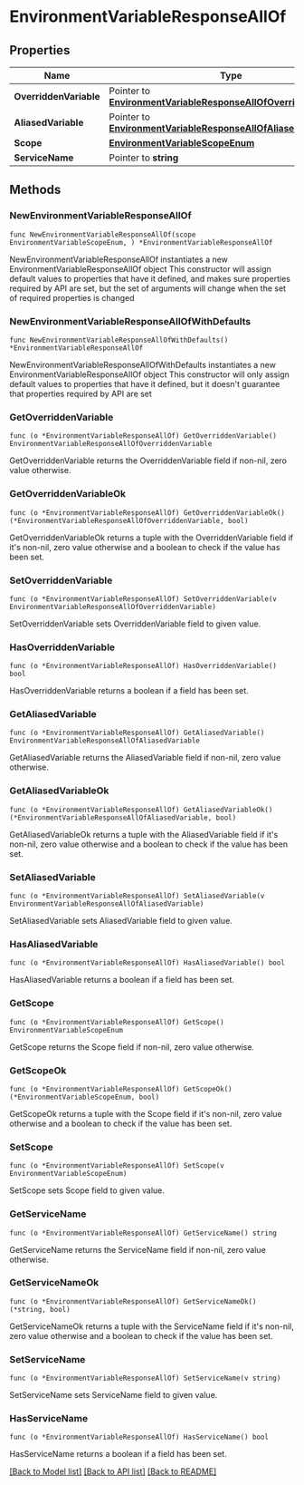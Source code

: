# EnvironmentVariableResponseAllOf

## Properties

Name | Type | Description | Notes
------------ | ------------- | ------------- | -------------
**OverriddenVariable** | Pointer to [**EnvironmentVariableResponseAllOfOverriddenVariable**](EnvironmentVariableResponseAllOfOverriddenVariable.md) |  | [optional] 
**AliasedVariable** | Pointer to [**EnvironmentVariableResponseAllOfAliasedVariable**](EnvironmentVariableResponseAllOfAliasedVariable.md) |  | [optional] 
**Scope** | [**EnvironmentVariableScopeEnum**](EnvironmentVariableScopeEnum.md) |  | 
**ServiceName** | Pointer to **string** |  | [optional] 

## Methods

### NewEnvironmentVariableResponseAllOf

`func NewEnvironmentVariableResponseAllOf(scope EnvironmentVariableScopeEnum, ) *EnvironmentVariableResponseAllOf`

NewEnvironmentVariableResponseAllOf instantiates a new EnvironmentVariableResponseAllOf object
This constructor will assign default values to properties that have it defined,
and makes sure properties required by API are set, but the set of arguments
will change when the set of required properties is changed

### NewEnvironmentVariableResponseAllOfWithDefaults

`func NewEnvironmentVariableResponseAllOfWithDefaults() *EnvironmentVariableResponseAllOf`

NewEnvironmentVariableResponseAllOfWithDefaults instantiates a new EnvironmentVariableResponseAllOf object
This constructor will only assign default values to properties that have it defined,
but it doesn't guarantee that properties required by API are set

### GetOverriddenVariable

`func (o *EnvironmentVariableResponseAllOf) GetOverriddenVariable() EnvironmentVariableResponseAllOfOverriddenVariable`

GetOverriddenVariable returns the OverriddenVariable field if non-nil, zero value otherwise.

### GetOverriddenVariableOk

`func (o *EnvironmentVariableResponseAllOf) GetOverriddenVariableOk() (*EnvironmentVariableResponseAllOfOverriddenVariable, bool)`

GetOverriddenVariableOk returns a tuple with the OverriddenVariable field if it's non-nil, zero value otherwise
and a boolean to check if the value has been set.

### SetOverriddenVariable

`func (o *EnvironmentVariableResponseAllOf) SetOverriddenVariable(v EnvironmentVariableResponseAllOfOverriddenVariable)`

SetOverriddenVariable sets OverriddenVariable field to given value.

### HasOverriddenVariable

`func (o *EnvironmentVariableResponseAllOf) HasOverriddenVariable() bool`

HasOverriddenVariable returns a boolean if a field has been set.

### GetAliasedVariable

`func (o *EnvironmentVariableResponseAllOf) GetAliasedVariable() EnvironmentVariableResponseAllOfAliasedVariable`

GetAliasedVariable returns the AliasedVariable field if non-nil, zero value otherwise.

### GetAliasedVariableOk

`func (o *EnvironmentVariableResponseAllOf) GetAliasedVariableOk() (*EnvironmentVariableResponseAllOfAliasedVariable, bool)`

GetAliasedVariableOk returns a tuple with the AliasedVariable field if it's non-nil, zero value otherwise
and a boolean to check if the value has been set.

### SetAliasedVariable

`func (o *EnvironmentVariableResponseAllOf) SetAliasedVariable(v EnvironmentVariableResponseAllOfAliasedVariable)`

SetAliasedVariable sets AliasedVariable field to given value.

### HasAliasedVariable

`func (o *EnvironmentVariableResponseAllOf) HasAliasedVariable() bool`

HasAliasedVariable returns a boolean if a field has been set.

### GetScope

`func (o *EnvironmentVariableResponseAllOf) GetScope() EnvironmentVariableScopeEnum`

GetScope returns the Scope field if non-nil, zero value otherwise.

### GetScopeOk

`func (o *EnvironmentVariableResponseAllOf) GetScopeOk() (*EnvironmentVariableScopeEnum, bool)`

GetScopeOk returns a tuple with the Scope field if it's non-nil, zero value otherwise
and a boolean to check if the value has been set.

### SetScope

`func (o *EnvironmentVariableResponseAllOf) SetScope(v EnvironmentVariableScopeEnum)`

SetScope sets Scope field to given value.


### GetServiceName

`func (o *EnvironmentVariableResponseAllOf) GetServiceName() string`

GetServiceName returns the ServiceName field if non-nil, zero value otherwise.

### GetServiceNameOk

`func (o *EnvironmentVariableResponseAllOf) GetServiceNameOk() (*string, bool)`

GetServiceNameOk returns a tuple with the ServiceName field if it's non-nil, zero value otherwise
and a boolean to check if the value has been set.

### SetServiceName

`func (o *EnvironmentVariableResponseAllOf) SetServiceName(v string)`

SetServiceName sets ServiceName field to given value.

### HasServiceName

`func (o *EnvironmentVariableResponseAllOf) HasServiceName() bool`

HasServiceName returns a boolean if a field has been set.


[[Back to Model list]](../README.md#documentation-for-models) [[Back to API list]](../README.md#documentation-for-api-endpoints) [[Back to README]](../README.md)


